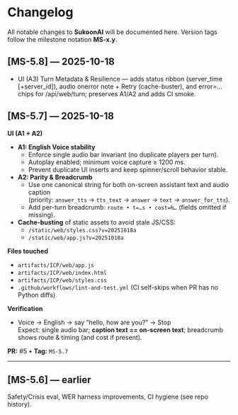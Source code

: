 # Changelog

All notable changes to **SukoonAI** will be documented here. Version tags follow the milestone notation **MS-x.y**.

## [MS-5.8] — 2025-10-18
- UI (A3) Turn Metadata & Resilience — adds status ribbon (server_time [+server_id]), audio onerror note + Retry (cache-buster), and error=… chips for /api/web/turn; preserves A1/A2 and adds CI smoke.

## [MS-5.7] — 2025-10-18
**UI (A1 + A2)**
- **A1: English Voice stability**
  - Enforce single audio bar invariant (no duplicate players per turn).
  - Autoplay enabled; minimum voice capture ≥ 1200 ms.
  - Prevent duplicate UI inserts and keep spinner/scroll behavior stable.
- **A2: Parity & Breadcrumb**
  - Use one canonical string for both on-screen assistant text and audio caption  
    (priority: `answer_tts` → `tts_text` → `answer` → `text` → `answer_for_tts`).
  - Add per-turn breadcrumb: `route • t=…s • cost=₨…` (fields omitted if missing).
- **Cache-busting** of static assets to avoid stale JS/CSS:
  - `/static/web/styles.css?v=20251018a`
  - `/static/web/app.js?v=20251018a`

**Files touched**
- `artifacts/ICP/web/app.js`
- `artifacts/ICP/web/index.html`
- `artifacts/ICP/web/styles.css`
- `.github/workflows/lint-and-test.yml` (CI self-skips when PR has no Python diffs)

**Verification**
- Voice → English → say “hello, how are you?” → Stop  
  Expect: single audio bar; **caption text == on-screen text**; breadcrumb shows route & timing (and cost if present).

**PR:** #5 • **Tag:** `MS-5.7`

---

## [MS-5.6] — earlier
Safety/Crisis eval, WER harness improvements, CI hygiene (see repo history).
